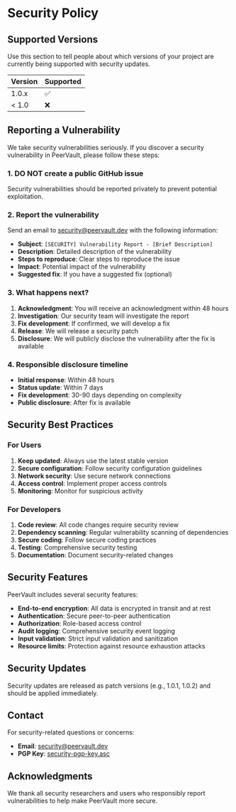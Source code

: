 # Security Policy

## Supported Versions

Use this section to tell people about which versions of your project are currently being supported with security updates.

| Version | Supported          |
| ------- | ------------------ |
| 1.0.x   | :white_check_mark: |
| < 1.0   | :x:                |

## Reporting a Vulnerability

We take security vulnerabilities seriously. If you discover a security vulnerability in PeerVault, please follow these steps:

### 1. **DO NOT** create a public GitHub issue

Security vulnerabilities should be reported privately to prevent potential exploitation.

### 2. Report the vulnerability

Send an email to [security@peervault.dev](mailto:security@peervault.dev) with the following information:

- **Subject**: `[SECURITY] Vulnerability Report - [Brief Description]`
- **Description**: Detailed description of the vulnerability
- **Steps to reproduce**: Clear steps to reproduce the issue
- **Impact**: Potential impact of the vulnerability
- **Suggested fix**: If you have a suggested fix (optional)

### 3. What happens next?

1. **Acknowledgment**: You will receive an acknowledgment within 48 hours
2. **Investigation**: Our security team will investigate the report
3. **Fix development**: If confirmed, we will develop a fix
4. **Release**: We will release a security patch
5. **Disclosure**: We will publicly disclose the vulnerability after the fix is available

### 4. Responsible disclosure timeline

- **Initial response**: Within 48 hours
- **Status update**: Within 7 days
- **Fix development**: 30-90 days depending on complexity
- **Public disclosure**: After fix is available

## Security Best Practices

### For Users

1. **Keep updated**: Always use the latest stable version
2. **Secure configuration**: Follow security configuration guidelines
3. **Network security**: Use secure network connections
4. **Access control**: Implement proper access controls
5. **Monitoring**: Monitor for suspicious activity

### For Developers

1. **Code review**: All code changes require security review
2. **Dependency scanning**: Regular vulnerability scanning of dependencies
3. **Secure coding**: Follow secure coding practices
4. **Testing**: Comprehensive security testing
5. **Documentation**: Document security-related changes

## Security Features

PeerVault includes several security features:

- **End-to-end encryption**: All data is encrypted in transit and at rest
- **Authentication**: Secure peer-to-peer authentication
- **Authorization**: Role-based access control
- **Audit logging**: Comprehensive security event logging
- **Input validation**: Strict input validation and sanitization
- **Resource limits**: Protection against resource exhaustion attacks

## Security Updates

Security updates are released as patch versions (e.g., 1.0.1, 1.0.2) and should be applied immediately.

## Contact

For security-related questions or concerns:

- **Email**: [security@peervault.dev](mailto:security@peervault.dev)
- **PGP Key**: [security-pgp-key.asc](https://github.com/Skpow1234/Peervault/security-pgp-key.asc)

## Acknowledgments

We thank all security researchers and users who responsibly report vulnerabilities to help make PeerVault more secure.